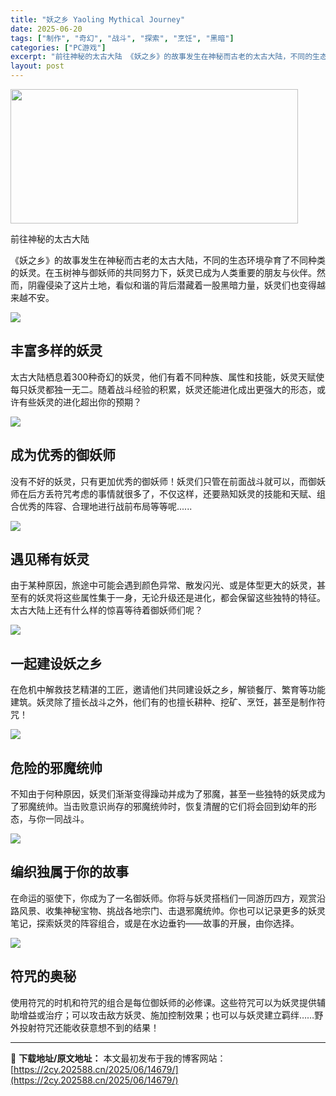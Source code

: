 ```yaml
---
title: "妖之乡 Yaoling Mythical Journey"
date: 2025-06-20
tags: ["制作", "奇幻", "战斗", "探索", "烹饪", "黑暗"]
categories: ["PC游戏"]
excerpt: "前往神秘的太古大陆 《妖之乡》的故事发生在神秘而古老的太古大陆，不同的生态环境孕育了不同种类的妖灵。在玉树神与御妖师的共同努力下，妖灵已成为人类重要的朋友与伙伴。然而，阴霾侵染了这片土地，看似和谐的背后潜藏着一股黑暗力量，妖灵们也变得越来越不安。 丰富多样的妖灵 太古大陆栖息着300种奇幻的妖灵，他&hellip;"
layout: post
---
```


<img class="aligncenter size-full wp-image-14680" src="https://2cy.202588.cn/wp-content/uploads/2025/06/2025062004333340.jpg" alt="" width="460" height="215" />
<p class="bb_paragraph">前往神秘的太古大陆</p>
<p class="bb_paragraph">《妖之乡》的故事发生在神秘而古老的太古大陆，不同的生态环境孕育了不同种类的妖灵。在玉树神与御妖师的共同努力下，妖灵已成为人类重要的朋友与伙伴。然而，阴霾侵染了这片土地，看似和谐的背后潜藏着一股黑暗力量，妖灵们也变得越来越不安。</p>

<div class="bb_wide_img_ctn"><img class="bb_img" src="https://shared.fastly.steamstatic.com/store_item_assets/steam/apps/2816950/extras/World_1.gif?t=1750319793" /></div>
<h2 class="bb_tag">丰富多样的妖灵</h2>
<p class="bb_paragraph">太古大陆栖息着300种奇幻的妖灵，他们有着不同种族、属性和技能，妖灵天赋使每只妖灵都独一无二。随着战斗经验的积累，妖灵还能进化成出更强大的形态，或许有些妖灵的进化超出你的预期？</p>

<div class="bb_wide_img_ctn"><img class="bb_img" src="https://shared.fastly.steamstatic.com/store_item_assets/steam/apps/2816950/extras/Yaoling_3.gif?t=1750319793" /></div>
<h2 class="bb_tag">成为优秀的御妖师</h2>
<p class="bb_paragraph">没有不好的妖灵，只有更加优秀的御妖师！妖灵们只管在前面战斗就可以，而御妖师在后方丢符咒考虑的事情就很多了，不仅这样，还要熟知妖灵的技能和天赋、组合优秀的阵容、合理地进行战前布局等等呢......</p>

<div class="bb_wide_img_ctn"><img class="bb_img" src="https://shared.fastly.steamstatic.com/store_item_assets/steam/apps/2816950/extras/Battle_1.gif?t=1750319793" /></div>
<h2 class="bb_tag">遇见稀有妖灵</h2>
<p class="bb_paragraph">由于某种原因，旅途中可能会遇到颜色异常、散发闪光、或是体型更大的妖灵，甚至有的妖灵将这些属性集于一身，无论升级还是进化，都会保留这些独特的特征。太古大陆上还有什么样的惊喜等待着御妖师们呢？</p>

<div class="bb_wide_img_ctn"><img class="bb_img" src="https://shared.fastly.steamstatic.com/store_item_assets/steam/apps/2816950/extras/Shinny.gif?t=1750319793" /></div>
<h2 class="bb_tag">一起建设妖之乡</h2>
<p class="bb_paragraph">在危机中解救技艺精湛的工匠，邀请他们共同建设妖之乡，解锁餐厅、繁育等功能建筑。妖灵除了擅长战斗之外，他们有的也擅长耕种、挖矿、烹饪，甚至是制作符咒！</p>

<div class="bb_wide_img_ctn"><img class="bb_img" src="https://shared.fastly.steamstatic.com/store_item_assets/steam/apps/2816950/extras/Build.gif?t=1750319793" /></div>
<h2 class="bb_tag">危险的邪魔统帅</h2>
<p class="bb_paragraph">不知由于何种原因，妖灵们渐渐变得躁动并成为了邪魔，甚至一些独特的妖灵成为了邪魔统帅。当击败意识尚存的邪魔统帅时，恢复清醒的它们将会回到幼年的形态，与你一同战斗。</p>

<div class="bb_wide_img_ctn"><img class="bb_img" src="https://shared.fastly.steamstatic.com/store_item_assets/steam/apps/2816950/extras/Demo.gif?t=1750319793" /></div>
<h2 class="bb_tag">编织独属于你的故事</h2>
<p class="bb_paragraph">在命运的驱使下，你成为了一名御妖师。你将与妖灵搭档们一同游历四方，观赏沿路风景、收集神秘宝物、挑战各地宗门、击退邪魔统帅。你也可以记录更多的妖灵笔记，探索妖灵的阵容组合，或是在水边垂钓——故事的开展，由你选择。</p>

<div class="bb_wide_img_ctn"><img class="bb_img" src="https://shared.fastly.steamstatic.com/store_item_assets/steam/apps/2816950/extras/Fishing.gif?t=1750319793" /></div>
<h2 class="bb_tag">符咒的奥秘</h2>
<p class="bb_paragraph">使用符咒的时机和符咒的组合是每位御妖师的必修课。这些符咒可以为妖灵提供辅助增益或治疗；可以攻击敌方妖灵、施加控制效果；也可以与妖灵建立羁绊……野外投射符咒还能收获意想不到的结果！</p>

---
📖 **下载地址/原文地址：** 本文最初发布于我的博客网站：[https://2cy.202588.cn/2025/06/14679/](https://2cy.202588.cn/2025/06/14679/)
